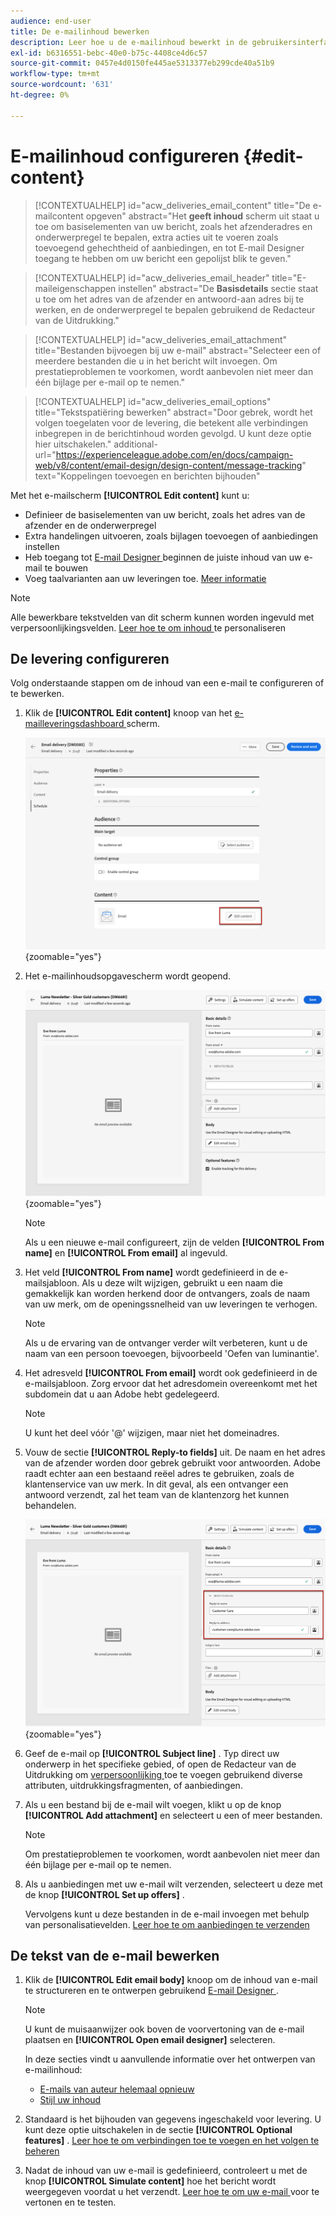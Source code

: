 ```yaml
---
audience: end-user
title: De e-mailinhoud bewerken
description: Leer hoe u de e-mailinhoud bewerkt in de gebruikersinterface van het Campagne Web
exl-id: b6316551-bebc-40e0-b75c-4408ce4d6c57
source-git-commit: 0457e4d0150fe445ae5313377eb299cde40a51b9
workflow-type: tm+mt
source-wordcount: '631'
ht-degree: 0%

---
```


# E-mailinhoud configureren {#edit-content}

>[!CONTEXTUALHELP]
>id="acw_deliveries_email_content"
>title="De e-mailcontent opgeven"
>abstract="Het **geeft inhoud** scherm uit staat u toe om basiselementen van uw bericht, zoals het afzenderadres en onderwerpregel te bepalen, extra acties uit te voeren zoals toevoegend gehechtheid of aanbiedingen, en tot E-mail Designer toegang te hebben om uw bericht een gepolijst blik te geven."

>[!CONTEXTUALHELP]
>id="acw_deliveries_email_header"
>title="E-maileigenschappen instellen"
>abstract="De **Basisdetails** sectie staat u toe om het adres van de afzender en antwoord-aan adres bij te werken, en de onderwerpregel te bepalen gebruikend de Redacteur van de Uitdrukking."

>[!CONTEXTUALHELP]
>id="acw_deliveries_email_attachment"
>title="Bestanden bijvoegen bij uw e-mail"
>abstract="Selecteer een of meerdere bestanden die u in het bericht wilt invoegen. Om prestatieproblemen te voorkomen, wordt aanbevolen niet meer dan één bijlage per e-mail op te nemen."

>[!CONTEXTUALHELP]
>id="acw_deliveries_email_options"
>title="Tekstspatiëring bewerken"
>abstract="Door gebrek, wordt het volgen toegelaten voor de levering, die betekent alle verbindingen inbegrepen in de berichtinhoud worden gevolgd. U kunt deze optie hier uitschakelen."
>additional-url="https://experienceleague.adobe.com/en/docs/campaign-web/v8/content/email-design/design-content/message-tracking" text="Koppelingen toevoegen en berichten bijhouden"

Met het e-mailscherm **[!UICONTROL Edit content]** kunt u:

* Definieer de basiselementen van uw bericht, zoals het adres van de afzender en de onderwerpregel
* Extra handelingen uitvoeren, zoals bijlagen toevoegen of aanbiedingen instellen
* Heb toegang tot [ E-mail Designer ](get-started-email-designer.md#start-authoring) beginnen de juiste inhoud van uw e-mail te bouwen
* Voeg taalvarianten aan uw leveringen toe. [Meer informatie](../msg/multilingual.md)

>[!NOTE]
>
>Alle bewerkbare tekstvelden van dit scherm kunnen worden ingevuld met verpersoonlijkingsvelden. [ Leer hoe te om inhoud ](../personalization/personalize.md) te personaliseren

## De levering configureren

Volg onderstaande stappen om de inhoud van een e-mail te configureren of te bewerken.

1. Klik de **[!UICONTROL Edit content]** knoop van het [ e-mailleveringsdashboard ](../email/create-email.md) scherm.

   ![ Schermafbeelding die de Edit inhoudsknoop op het dashboard van de e-maillevering toont.](assets/email-edit-content-button.png){zoomable="yes"}

1. Het e-mailinhoudsopgavescherm wordt geopend.

   ![ Schermafbeelding die het dashboard van de e-mailinhoudsuitgave toont.](assets/email-edit-content-dashboard.png){zoomable="yes"}

   >[!NOTE]
   >
   >Als u een nieuwe e-mail configureert, zijn de velden **[!UICONTROL From name]** en **[!UICONTROL From email]** al ingevuld.

1. Het veld **[!UICONTROL From name]** wordt gedefinieerd in de e-mailsjabloon. Als u deze wilt wijzigen, gebruikt u een naam die gemakkelijk kan worden herkend door de ontvangers, zoals de naam van uw merk, om de openingssnelheid van uw leveringen te verhogen.

   >[!NOTE]
   >
   >Als u de ervaring van de ontvanger verder wilt verbeteren, kunt u de naam van een persoon toevoegen, bijvoorbeeld &#39;Oefen van luminantie&#39;.

1. Het adresveld **[!UICONTROL From email]** wordt ook gedefinieerd in de e-mailsjabloon. Zorg ervoor dat het adresdomein overeenkomt met het subdomein dat u aan Adobe hebt gedelegeerd.

   >[!NOTE]
   >
   >U kunt het deel vóór &#39;@&#39; wijzigen, maar niet het domeinadres.

1. Vouw de sectie **[!UICONTROL Reply-to fields]** uit. De naam en het adres van de afzender worden door gebrek gebruikt voor antwoorden. Adobe raadt echter aan een bestaand reëel adres te gebruiken, zoals de klantenservice van uw merk. In dit geval, als een ontvanger een antwoord verzendt, zal het team van de klantenzorg het kunnen behandelen.

   ![ Schermafbeelding die de sectie Reageren op velden in de e-mailinhoudeditor weergeeft.](assets/email-edit-content-reply-to.png){zoomable="yes"}

1. Geef de e-mail op **[!UICONTROL Subject line]** . Typ direct uw onderwerp in het specifieke gebied, of open de Redacteur van de Uitdrukking om [ verpersoonlijking ](../personalization/personalize.md) toe te voegen gebruikend diverse attributen, uitdrukkingsfragmenten, of aanbiedingen.

1. Als u een bestand bij de e-mail wilt voegen, klikt u op de knop **[!UICONTROL Add attachment]** en selecteert u een of meer bestanden.

   >[!NOTE]
   >
   >Om prestatieproblemen te voorkomen, wordt aanbevolen niet meer dan één bijlage per e-mail op te nemen.

   <!--limitation on size + number of files?-->

1. Als u aanbiedingen met uw e-mail wilt verzenden, selecteert u deze met de knop **[!UICONTROL Set up offers]** .

   Vervolgens kunt u deze bestanden in de e-mail invoegen met behulp van personalisatievelden. [ Leer hoe te om aanbiedingen te verzenden ](../msg/offers.md)

## De tekst van de e-mail bewerken

1. Klik de **[!UICONTROL Edit email body]** knoop om de inhoud van e-mail te structureren en te ontwerpen gebruikend [ E-mail Designer ](get-started-email-designer.md#start-authoring).

   >[!NOTE]
   >
   >U kunt de muisaanwijzer ook boven de voorvertoning van de e-mail plaatsen en **[!UICONTROL Open email designer]** selecteren.


   In deze secties vindt u aanvullende informatie over het ontwerpen van e-mailinhoud:

   * [E-mails van auteur helemaal opnieuw](create-email-content.md)
   * [Stijl uw inhoud](get-started-email-style.md)

1. Standaard is het bijhouden van gegevens ingeschakeld voor levering. U kunt deze optie uitschakelen in de sectie **[!UICONTROL Optional features]** . [ Leer hoe te om verbindingen toe te voegen en het volgen te beheren ](message-tracking.md)

1. Nadat de inhoud van uw e-mail is gedefinieerd, controleert u met de knop **[!UICONTROL Simulate content]** hoe het bericht wordt weergegeven voordat u het verzendt. [ Leer hoe te om uw e-mail ](../preview-test/preview-test.md) voor te vertonen en te testen.
